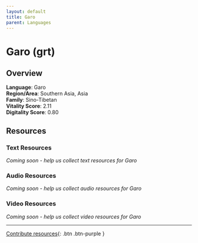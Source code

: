 ```yaml
---
layout: default
title: Garo
parent: Languages
---
```


# Garo (grt)

## Overview

**Language**: Garo  
**Region/Area**: Southern Asia, Asia  
**Family**: Sino-Tibetan  
**Vitality Score**: 2.11  
**Digitality Score**: 0.80  

## Resources

### Text Resources
*Coming soon - help us collect text resources for Garo*

### Audio Resources
*Coming soon - help us collect audio resources for Garo*

### Video Resources
*Coming soon - help us collect video resources for Garo*

---

[Contribute resources](https://fairtrain.github.io/){: .btn .btn-purple }
